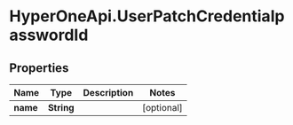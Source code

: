 # HyperOneApi.UserPatchCredentialpasswordId

## Properties

Name | Type | Description | Notes
------------ | ------------- | ------------- | -------------
**name** | **String** |  | [optional] 


